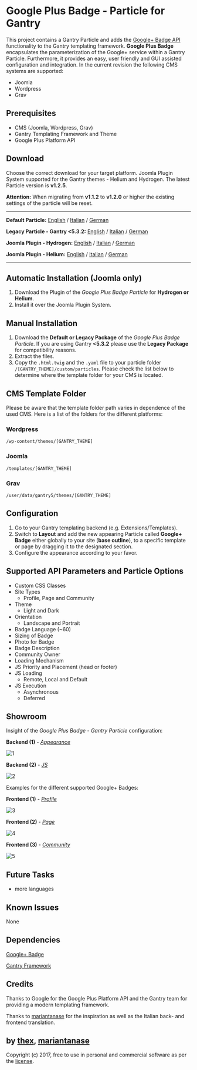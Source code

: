# Google Plus Badge - Particle for Gantry
This project contains a Gantry Particle and adds the [Google+ Badge API](https://developers.google.com/+/web/badge/) functionality to the Gantry templating framework. **Google Plus Badge** encapsulates the parameterization of the Google+ service within a Gantry Particle. Furthermore, it provides an easy, user friendly and GUI assisted configuration and integration. In the current revision the following CMS systems are supported:
* Joomla
* Wordpress
* Grav

## Prerequisites
* CMS (Joomla, Wordpress, Grav)
* Gantry Templating Framework and Theme
* Google Plus Platform API

## Download
Choose the correct download for your target platform. Joomla Plugin System supported for the Gantry themes - Helium and Hydrogen. The latest Particle version is **v1.2.5**.

**Attention:** When migrating from **v1.1.2** to **v1.2.0** or higher the existing settings of the particle will be reset.
___
**Default Particle:**
[English](https://github.com/thexmanxyz/Google-Plus-Badge-Gantry/releases/download/v1.2.5/gpb.particle.only.EN.v1.2.5.zip) / [Italian](https://github.com/thexmanxyz/Google-Plus-Badge-Gantry/releases/download/v1.2.5/gpb.particle.only.IT.v1.2.5.zip) / [German](https://github.com/thexmanxyz/Google-Plus-Badge-Gantry/releases/download/v1.2.5/gpb.particle.only.DE.v1.2.5.zip)

**Legacy Particle - Gantry <5.3.2:**
[English](https://github.com/thexmanxyz/Google-Plus-Badge-Gantry/releases/download/v1.2.5/gpb.particle.only.legacy.EN.v1.2.5.zip) / [Italian](https://github.com/thexmanxyz/Google-Plus-Badge-Gantry/releases/download/v1.2.5/gpb.particle.only.legacy.IT.v1.2.5.zip) / [German](https://github.com/thexmanxyz/Google-Plus-Badge-Gantry/releases/download/v1.2.5/gpb.particle.only.legacy.DE.v1.2.5.zip)

**Joomla Plugin - Hydrogen:**
[English](https://github.com/thexmanxyz/Google-Plus-Badge-Gantry/releases/download/v1.2.5/gpb.j3.hydrogen.EN.v1.2.5.zip) / [Italian](https://github.com/thexmanxyz/Google-Plus-Badge-Gantry/releases/download/v1.2.5/gpb.j3.hydrogen.IT.v1.2.5.zip) / [German](https://github.com/thexmanxyz/Google-Plus-Badge-Gantry/releases/download/v1.2.5/gpb.j3.hydrogen.DE.v1.2.5.zip)

**Joomla Plugin - Helium:**
[English](https://github.com/thexmanxyz/Google-Plus-Badge-Gantry/releases/download/v1.2.5/gpb.j3.helium.EN.v1.2.5.zip) / [Italian](https://github.com/thexmanxyz/Google-Plus-Badge-Gantry/releases/download/v1.2.5/gpb.j3.helium.IT.v1.2.5.zip) / [German](https://github.com/thexmanxyz/Google-Plus-Badge-Gantry/releases/download/v1.2.5/gpb.j3.helium.DE.v1.2.5.zip)
___

## Automatic Installation (Joomla only)
1. Download the Plugin of the *Google Plus Badge Particle* for **Hydrogen or Helium**.
2. Install it over the Joomla Plugin System.

## Manual Installation
1. Download the **Default or Legacy Package** of the *Google Plus Badge Particle*. If you are using Gantry **<5.3.2** please use the **Legacy Package** for compatibility reasons.
2. Extract the files.
3. Copy the `.html.twig` and the `.yaml` file to your particle folder `/[GANTRY_THEME]/custom/particles`. Please check the list below to determine where the template folder for your CMS is located.

## CMS Template Folder
Please be aware that the template folder path varies in dependence of the used CMS. Here is a list of the folders for the different platforms:

### Wordpress
`/wp-content/themes/[GANTRY_THEME]`

### Joomla
`/templates/[GANTRY_THEME]`

### Grav
`/user/data/gantry5/themes/[GANTRY_THEME]`

## Configuration
1. Go to your Gantry templating backend (e.g. Extensions/Templates).
2. Switch to **Layout** and add the new appearing Particle called **Google+ Badge** either globally to your site (**base outline**), to a specific template or page by dragging it to the designated section.
3. Configure the appearance according to your favor.
 
## Supported API Parameters and Particle Options
* Custom CSS Classes
* Site Types
  * Profile, Page and Community
* Theme
  * Light and Dark
* Orientation
  * Landscape and Portrait
* Badge Language (~60)
* Sizing of Badge
* Photo for Badge
* Badge Description
* Community Owner
* Loading Mechanism
* JS Priority and Placement (head or footer)
* JS Loading
  * Remote, Local and Default
* JS Execution
  * Asynchronous
  * Deferred

## Showroom
Insight of the *Google Plus Badge - Gantry Particle* configuration:

**Backend (1)** - *[Appearance](/screenshots/backend_appearance.png)*

![1](/screenshots/backend_appearance.png)

**Backend (2)** - *[JS](/screenshots/backend_js.png)*

![2](/screenshots/backend_js.png)

Examples for the different supported Google+ Badges:

**Frontend (1)** - *[Profile](/screenshots/frontend_profile.png)*

![3](/screenshots/frontend_profile.png)

**Frontend (2)** - *[Page](/screenshots/frontend_page.png)*

![4](/screenshots/frontend_page.png)

**Frontend (3)** - *[Community](/screenshots/frontend_community.png)*

![5](/screenshots/frontend_community.png)

## Future Tasks
* more languages

## Known Issues
None

## Dependencies
[Google+ Badge](https://developers.google.com/+/web/badge/)

[Gantry Framework](http://gantry.org/)

## Credits
Thanks to Google for the Google Plus Platform API and the Gantry team for providing a modern templating framework.

Thanks to [mariantanase](https://github.com/mariantanase) for the inspiration as well as the Italian back- and frontend translation.

## by [thex](https://github.com/thexmanxyz), [mariantanase](https://github.com/mariantanase)
Copyright (c) 2017, free to use in personal and commercial software as per the [license](/LICENSE.md).
